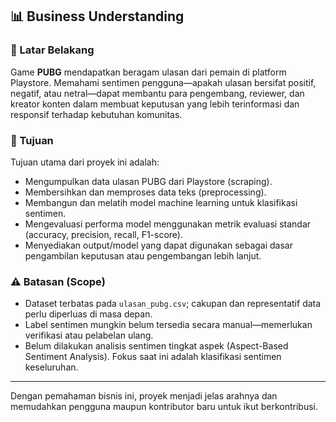 ## 📊 Business Understanding

### 🎯 Latar Belakang  
Game **PUBG** mendapatkan beragam ulasan dari pemain di platform Playstore. Memahami sentimen pengguna—apakah ulasan bersifat positif, negatif, atau netral—dapat membantu para pengembang, reviewer, dan kreator konten dalam membuat keputusan yang lebih terinformasi dan responsif terhadap kebutuhan komunitas.

### 🎯 Tujuan  
Tujuan utama dari proyek ini adalah:
- Mengumpulkan data ulasan PUBG dari Playstore (scraping).
- Membersihkan dan memproses data teks (preprocessing).
- Membangun dan melatih model machine learning untuk klasifikasi sentimen.
- Mengevaluasi performa model menggunakan metrik evaluasi standar (accuracy, precision, recall, F1-score).
- Menyediakan output/model yang dapat digunakan sebagai dasar pengambilan keputusan atau pengembangan lebih lanjut.

### ⚠️ Batasan (Scope)  
- Dataset terbatas pada `ulasan_pubg.csv`; cakupan dan representatif data perlu diperluas di masa depan.  
- Label sentimen mungkin belum tersedia secara manual—memerlukan verifikasi atau pelabelan ulang.  
- Belum dilakukan analisis sentimen tingkat aspek (Aspect-Based Sentiment Analysis). Fokus saat ini adalah klasifikasi sentimen keseluruhan.

---

Dengan pemahaman bisnis ini, proyek menjadi jelas arahnya dan memudahkan pengguna maupun kontributor baru untuk ikut berkontribusi.
